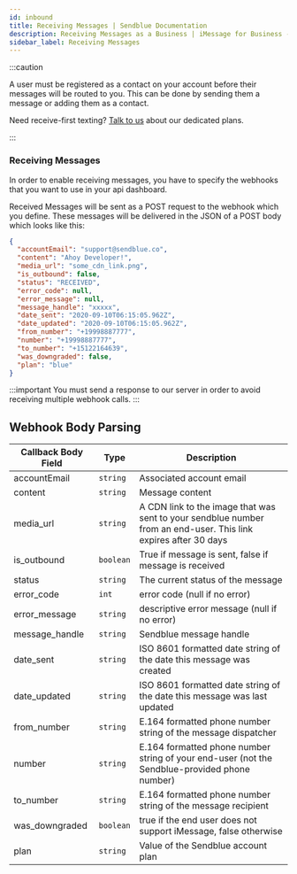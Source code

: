 ```yaml
---
id: inbound
title: Receiving Messages | Sendblue Documentation
description: Receiving Messages as a Business | iMessage for Business - Sendblue
sidebar_label: Receiving Messages
---
```


:::caution

A user must be registered as a contact on your account before their messages will be routed to you. This can be done by sending them a message or adding them as a contact.

Need receive-first texting? [Talk to us](mailto:support@sendblue.co) about our dedicated plans.

:::

### Receiving Messages

In order to enable receiving messages, you have to specify the webhooks that you want to use in your api dashboard.

Received Messages will be sent as a POST request to the webhook which you define. These messages will be delivered in the JSON of a POST body which looks like this:

```json
{
  "accountEmail": "support@sendblue.co",
  "content": "Ahoy Developer!",
  "media_url": "some_cdn_link.png",
  "is_outbound": false,
  "status": "RECEIVED",
  "error_code": null,
  "error_message": null,
  "message_handle": "xxxxx",
  "date_sent": "2020-09-10T06:15:05.962Z",
  "date_updated": "2020-09-10T06:15:05.962Z",
  "from_number": "+19998887777",
  "number": "+19998887777",
  "to_number": "+15122164639",
  "was_downgraded": false,
  "plan": "blue"
}
```

:::important
You must send a response to our server in order to avoid receiving multiple webhook calls.
:::

## Webhook Body Parsing

| Callback Body Field | Type      | Description                                                                                                     |
| ------------------- | --------- | --------------------------------------------------------------------------------------------------------------- |
| accountEmail        | `string`  | Associated account email                                                                                        |
| content             | `string`  | Message content                                                                                                 |
| media_url           | `string`  | A CDN link to the image that was sent to your sendblue number from an end-user. This link expires after 30 days |
| is_outbound         | `boolean` | True if message is sent, false if message is received                                                           |
| status              | `string`  | The current status of the message                                                                               |
| error_code          | `int`     | error code (null if no error)                                                                                   |
| error_message       | `string`  | descriptive error message (null if no error)                                                                    |
| message_handle      | `string`  | Sendblue message handle                                                                                         |
| date_sent           | `string`  | ISO 8601 formatted date string of the date this message was created                                             |
| date_updated        | `string`  | ISO 8601 formatted date string of the date this message was last updated                                        |
| from_number         | `string`  | E.164 formatted phone number string of the message dispatcher                                                   |
| number              | `string`  | E.164 formatted phone number string of your end-user (not the Sendblue-provided phone number)                   |
| to_number           | `string`  | E.164 formatted phone number string of the message recipient                                                    |
| was_downgraded      | `boolean` | true if the end user does not support iMessage, false otherwise                                                 |
| plan                | `string`  | Value of the Sendblue account plan                                                                              |
